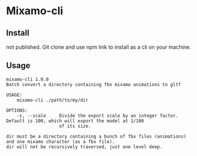 # Mixamo-cli

## Install

not published. Git clone and use npm link to install as a cli on your machine.

## Usage

```
mixamo-cli 1.0.0
Batch convert a directory containing fbx mixamo animations to gltf

USAGE:
    mixamo-cli ./path/to/my/dir

OPTIONS:
    -s, --scale     Divide the export scale by an integer factor. Default is 100, which will export the model at 1/100
                    of its size.

dir must be a directory containing a bunch of fbx files (animations) and one mixamo character (as a fbx file).
dir will not be recursively traversed, just one level deep.
```